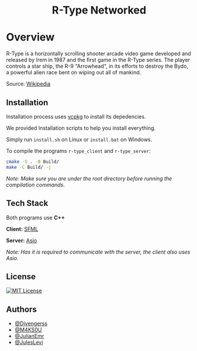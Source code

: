 <h1 align="center">
  R-Type Networked
</h1>

# Overview

R-Type is a horizontally scrolling shooter arcade video game developed and released by Irem in 1987 and the first game in the R-Type series. The player controls a star ship, the R-9 "Arrowhead", in its efforts to destroy the Bydo, a powerful alien race bent on wiping out all of mankind.

Source: [Wikipedia](https://en.wikipedia.org/wiki/R-Type)


## Installation

Installation process uses [vcpkg](https://github.com/microsoft/vcpkg/tree/master) to install its depedencies.

We provided Installation scripts to help you install everything.

Simply run `install.sh` on Linux or `install.bat` on Windows.

To compile the programs `r-type_client` and `r-type_server`:
```bash
cmake -S . -B Build/
make -C Build/ -j
```
*Note: Make sure you are under the root directory before running the compilation commands.*
    
## Tech Stack

Both programs use **C++**

**Client:** [SFML](https://www.sfml-dev.org/documentation/2.6.0/index.php)

**Server:** [Asio](https://think-async.com/Asio/asio-1.28.0/doc/asio/overview/basics.html)

*Note: Has it is required to communicate with the server, the client also uses Asio.*


## License

[![MIT License](https://img.shields.io/badge/License-MIT-green.svg)](https://github.com/EpitechPromo2026/B-CPP-500-PAR-5-1-rtype-julian.emery/blob/main/LICENSE)


## Authors

- [@Divengerss](https://github.com/Divengerss)
- [@M4KS0U](https://github.com/M4KS0U)
- [@JulianEmr](https://github.com/JulianEmr)
- [@JulesLevi](https://github.com/JulesLevi)

